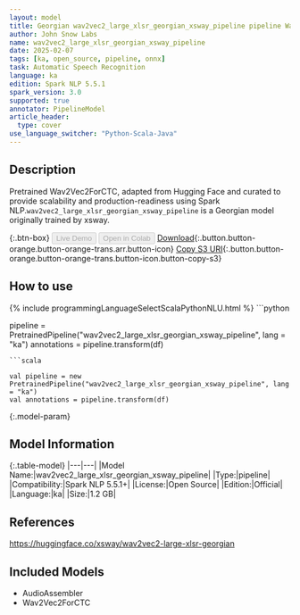 ```yaml
---
layout: model
title: Georgian wav2vec2_large_xlsr_georgian_xsway_pipeline pipeline Wav2Vec2ForCTC from xsway
author: John Snow Labs
name: wav2vec2_large_xlsr_georgian_xsway_pipeline
date: 2025-02-07
tags: [ka, open_source, pipeline, onnx]
task: Automatic Speech Recognition
language: ka
edition: Spark NLP 5.5.1
spark_version: 3.0
supported: true
annotator: PipelineModel
article_header:
  type: cover
use_language_switcher: "Python-Scala-Java"
---
```


## Description

Pretrained Wav2Vec2ForCTC, adapted from Hugging Face and curated to provide scalability and production-readiness using Spark NLP.`wav2vec2_large_xlsr_georgian_xsway_pipeline` is a Georgian model originally trained by xsway.

{:.btn-box}
<button class="button button-orange" disabled>Live Demo</button>
<button class="button button-orange" disabled>Open in Colab</button>
[Download](https://s3.amazonaws.com/auxdata.johnsnowlabs.com/public/models/wav2vec2_large_xlsr_georgian_xsway_pipeline_ka_5.5.1_3.0_1738908111770.zip){:.button.button-orange.button-orange-trans.arr.button-icon}
[Copy S3 URI](s3://auxdata.johnsnowlabs.com/public/models/wav2vec2_large_xlsr_georgian_xsway_pipeline_ka_5.5.1_3.0_1738908111770.zip){:.button.button-orange.button-orange-trans.button-icon.button-copy-s3}

## How to use



<div class="tabs-box" markdown="1">
{% include programmingLanguageSelectScalaPythonNLU.html %}
```python

pipeline = PretrainedPipeline("wav2vec2_large_xlsr_georgian_xsway_pipeline", lang = "ka")
annotations =  pipeline.transform(df)   

```
```scala

val pipeline = new PretrainedPipeline("wav2vec2_large_xlsr_georgian_xsway_pipeline", lang = "ka")
val annotations = pipeline.transform(df)

```
</div>

{:.model-param}
## Model Information

{:.table-model}
|---|---|
|Model Name:|wav2vec2_large_xlsr_georgian_xsway_pipeline|
|Type:|pipeline|
|Compatibility:|Spark NLP 5.5.1+|
|License:|Open Source|
|Edition:|Official|
|Language:|ka|
|Size:|1.2 GB|

## References

https://huggingface.co/xsway/wav2vec2-large-xlsr-georgian

## Included Models

- AudioAssembler
- Wav2Vec2ForCTC